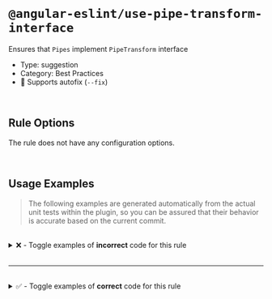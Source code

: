 <!--

  DO NOT EDIT.

  This markdown file was autogenerated using a mixture of the following files as the source of truth for its data:
  - ../../src/rules/use-pipe-transform-interface.ts
  - ../../tests/rules/use-pipe-transform-interface/cases.ts

  In order to update this file, it is therefore those files which need to be updated, as well as potentially the generator script:
  - ../../../../tools/scripts/generate-rule-docs.ts

-->

<br>

# `@angular-eslint/use-pipe-transform-interface`

Ensures that `Pipes` implement `PipeTransform` interface

- Type: suggestion
- Category: Best Practices
- 🔧 Supports autofix (`--fix`)

<br>

## Rule Options

The rule does not have any configuration options.

<br>

## Usage Examples

> The following examples are generated automatically from the actual unit tests within the plugin, so you can be assured that their behavior is accurate based on the current commit.

<br>

<details>
<summary>❌ - Toggle examples of <strong>incorrect</strong> code for this rule</summary>

<br>

#### Default Config

```json
{
  "rules": {
    "@angular-eslint/use-pipe-transform-interface": [
      "error"
    ]
  }
}
```

<br>

#### ❌ Invalid Code

```ts
@Pipe({ name: 'test' })
class Test {
      ~~~~
  transform(value: string) {}
}
```

<br>

---

<br>

#### Default Config

```json
{
  "rules": {
    "@angular-eslint/use-pipe-transform-interface": [
      "error"
    ]
  }
}
```

<br>

#### ❌ Invalid Code

```ts
import { HttpClient } from '@angular/common/http';
import type { PipeTransform } from '@angular/core';
import { Component,
  Pipe,
  Directive } from '@angular/core';

@Pipe({ name: 'test' })
class Test implements AnInterface {
      ~~~~
  transform(value: string) {}
}
```

<br>

---

<br>

#### Default Config

```json
{
  "rules": {
    "@angular-eslint/use-pipe-transform-interface": [
      "error"
    ]
  }
}
```

<br>

#### ❌ Invalid Code

```ts
import type { OnInit } from '@angular/core';

@OtherDecorator() @Pipe({ name: 'test' })
class Test implements AnInterface, AnotherInterface {
      ~~~~
  transform(value: string) {}
}
```

</details>

<br>

---

<br>

<details>
<summary>✅ - Toggle examples of <strong>correct</strong> code for this rule</summary>

<br>

#### Default Config

```json
{
  "rules": {
    "@angular-eslint/use-pipe-transform-interface": [
      "error"
    ]
  }
}
```

<br>

#### ✅ Valid Code

```ts
@Component({ template: 'test' })
class Test {}
```

<br>

---

<br>

#### Default Config

```json
{
  "rules": {
    "@angular-eslint/use-pipe-transform-interface": [
      "error"
    ]
  }
}
```

<br>

#### ✅ Valid Code

```ts
@Pipe({ name: 'test' })
class Test implements PipeTransform {
  transform(value: string) {}
}
```

<br>

---

<br>

#### Default Config

```json
{
  "rules": {
    "@angular-eslint/use-pipe-transform-interface": [
      "error"
    ]
  }
}
```

<br>

#### ✅ Valid Code

```ts
@OtherDecorator() @Pipe({ name: 'test' })
class Test implements PipeTransform {
  transform(value: string) {}
}
```

<br>

---

<br>

#### Default Config

```json
{
  "rules": {
    "@angular-eslint/use-pipe-transform-interface": [
      "error"
    ]
  }
}
```

<br>

#### ✅ Valid Code

```ts
@Pipe({ name: 'test' })
class Test implements ng.PipeTransform {
  transform(value: string) {}
}
```

</details>

<br>
